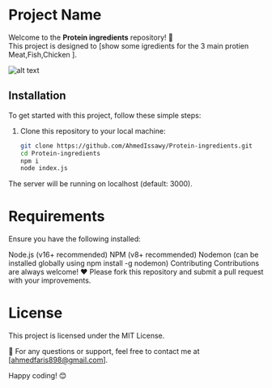 # Project Name

Welcome to the **Protein ingredients** repository! 🚀  
This project is designed to [show some igredients for the 3 main protien Meat,Fish,Chicken ].  

![alt text](https://github.com/AhmedIssawy/Protein-ingredients/main/image.png?raw=true)

## Installation

To get started with this project, follow these simple steps:  

1. Clone this repository to your local machine:  
   ```bash
   git clone https://github.com/AhmedIssawy/Protein-ingredients.git
   cd Protein-ingredients
   npm i
   node index.js
The server will be running on localhost
(default: 3000).

# Requirements
Ensure you have the following installed:

Node.js (v16+ recommended)
NPM (v8+ recommended)
Nodemon (can be installed globally using npm install -g nodemon)
Contributing
Contributions are always welcome! ❤️
Please fork this repository and submit a pull request with your improvements.

# License
This project is licensed under the MIT License.

📧 For any questions or support, feel free to contact me at [ahmedfaris898@gmail.com].

Happy coding! 😊


